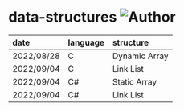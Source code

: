 # data-structures ![Author](https://img.shields.io/badge/Author-ZengBc-da282a)

| date       | language | structure     |
| :--------- | :------- | :------------ |
| 2022/08/28 | C        | Dynamic Array |
| 2022/09/04 | C        | Link List     |
| 2022/09/04 | C#       | Static Array  |
| 2022/09/04 | C#       | Link List     |
